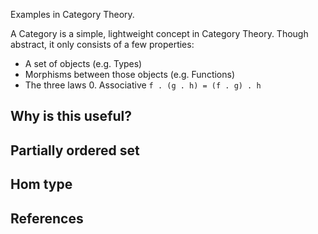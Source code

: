 
Examples in Category Theory.

A Category is a simple, lightweight concept in Category Theory. Though abstract,
it only consists of a few properties:

- A set of objects (e.g. Types)
- Morphisms between those objects (e.g. Functions)
- The three laws
  0. Associative
    `f . (g . h) = (f . g) . h`

## Why is this useful?

## Partially ordered set

## Hom type

## References

